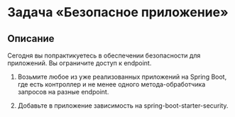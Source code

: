 # Задача «Безопасное приложение»
## Описание

Сегодня вы попрактикуетесь в обеспечении безопасности для приложений. Вы ограничите доступ к endpoint.

1. Возьмите любое из уже реализованных приложений на Spring Boot, где есть контроллер и не менее одного метода-обработчика запросов на разные endpoint.

2. Добавьте в приложение зависимость на spring-boot-starter-security.
